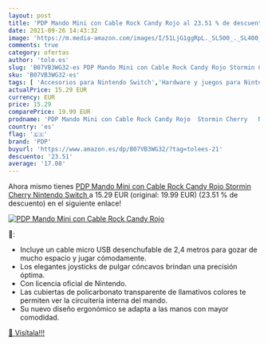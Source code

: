 ```yaml
---
layout: post
title: 'PDP Mando Mini con Cable Rock Candy Rojo al 23.51 % de descuento'
date: 2021-09-26 14:43:32
image: 'https://m.media-amazon.com/images/I/51LjG1ggRpL._SL500_._SL400_.jpg'
comments: true
category: ofertas
author: 'tole.es'
slug: 'B07VB3WG32-es PDP Mando Mini con Cable Rock Candy Rojo Stormin Cherry...'
sku: 'B07VB3WG32-es'
tags: [ 'Accesorios para Nintendo Switch','Hardware y juegos para Nintendo Switch','Mandos para Nintendo Switch','Videojuegos','nintendo','pdp', ]
actualPrice: 15.29 EUR
currency: EUR
price: 15.29
comparePrice: 19.99 EUR
prodname: 'PDP Mando Mini con Cable Rock Candy Rojo  Stormin Cherry   Nintendo Switch '
country: 'es'
flag: '🇪🇸'
brand: 'PDP'
buyurl: 'https://www.amazon.es/dp/B07VB3WG32/?tag=tolees-21'
descuento: '23.51'
average: '17.08'
---
```


Ahora mismo tienes [PDP Mando Mini con Cable Rock Candy Rojo  Stormin Cherry   Nintendo Switch ](https://www.amazon.es/dp/B07VB3WG32/?tag=tolees-21) a 15.29 EUR (original: 19.99 EUR) (23.51 %  de descuento) en el siguiente enlace!

[![PDP Mando Mini con Cable Rock Candy Rojo](https://m.media-amazon.com/images/I/51LjG1ggRpL._SL500_._SL400_.jpg)](https://www.amazon.es/dp/B07VB3WG32/?tag=tolees-21)

🔎:

- Incluye un cable micro USB desenchufable de 2,4 metros para gozar de mucho espacio y jugar cómodamente.
- Los elegantes joysticks de pulgar cóncavos brindan una precisión óptima.
- Con licencia oficial de Nintendo.
- Las cubiertas de policarbonato transparente de llamativos colores te permiten ver la circuitería interna del mando.
- Su nuevo diseño ergonómico se adapta a las manos con mayor comodidad.

[🛒 Visítala!!!](https://www.amazon.es/dp/B07VB3WG32/?tag=tolees-21)
